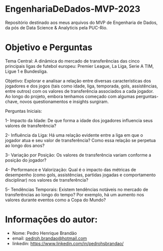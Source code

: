# EngenhariaDeDados-MVP-2023
Repositório destinado aos meus arquivos do MVP de Engenharia de Dados, da pós de Data Science &amp; Analyticis pela PUC-Rio. 

# Objetivo e Perguntas
Tema Central: A dinâmica do mercado de transferências das cinco principais ligas de futebol europeu: Premier League, La Liga, Serie A TIM, Ligue 1 e Bundesliga.

Objetivo: Explorar e analisar a relação entre diversas características dos jogadores e dos jogos (tais como idade, liga, temporada, gols, assistências, entre outros) com os valores de transferência associados a cada jogador. Ao longo do projeto, embora tenhamos começado com algumas perguntas-chave, novos questionamentos e insights surgiram.

Perguntas Iniciais:

1- Impacto da Idade: De que forma a idade dos jogadores influencia seus valores de transferência?

2- Influência da Liga: Há uma relação evidente entre a liga em que o jogador atua e seu valor de transferência? Como essa relação se perpetua ao longo dos anos?

3- Variação por Posição: Os valores de transferência variam conforme a posição do jogador?

4- Performance e Valorização: Qual é o impacto das métricas de desempenho (como gols, assistências, partidas jogadas e comportamento disciplinar) nos valores de transferência?

5- Tendências Temporais: Existem tendências notáveis no mercado de transferências ao longo do tempo? Por exemplo, há um aumento nos valores durante eventos como a Copa do Mundo?

# Informações do autor:

- Nome: Pedro Henrique Brandão
- email: pedroh.brandao@hotmail.com
- linkedin: https://www.linkedin.com/in/pedrohsbrandao/
